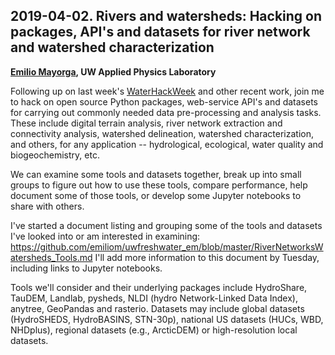 ## 2019-04-02. Rivers and watersheds: Hacking on packages, API's and datasets for river network and watershed characterization

**[Emilio Mayorga](https://github.com/emiliom/), UW Applied Physics Laboratory**

Following up on last week's [WaterHackWeek](https://waterhackweek.github.io/) and other recent work, join me to hack on open source Python packages, web-service API's and datasets for carrying out commonly needed data pre-processing and analysis tasks. These include digital terrain analysis, river network extraction and connectivity analysis, watershed delineation, watershed characterization, and others, for any application -- hydrological, ecological, water quality and biogeochemistry, etc.

We can examine some tools and datasets together, break up into small groups to figure out how to use these tools, compare performance, help document some of those tools, or develop some Jupyter notebooks to share with others.

I've started a document listing and grouping some of the tools and datasets I've looked into or am interested in examining:
https://github.com/emiliom/uwfreshwater_em/blob/master/RiverNetworksWatersheds_Tools.md
I'll add more information to this document by Tuesday, including links to Jupyter notebooks.

Tools we'll consider and their underlying packages include HydroShare, TauDEM, Landlab, pysheds, NLDI (hydro Network-Linked Data Index), anytree, GeoPandas and rasterio. Datasets may include global datasets (HydroSHEDS, HydroBASINS, STN-30p), national US datasets (HUCs, WBD, NHDplus), regional datasets (e.g., ArcticDEM) or high-resolution local datasets.
